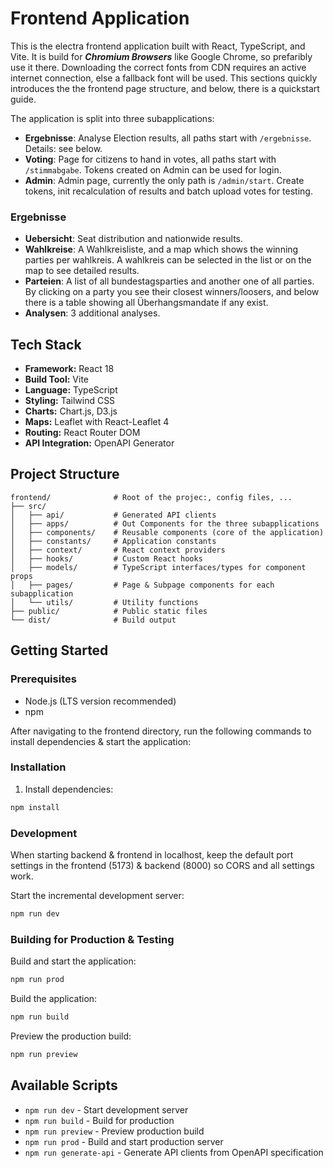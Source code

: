 # Frontend Application

This is the electra frontend application built with React, TypeScript, and Vite.
It is build for ***Chromium Browsers*** like Google Chrome, so prefaribly use it there. Downloading the correct fonts from CDN requires an active internet connection, else a fallback font will be used.
This sections quickly introduces the the frontend page structure, and below, there is a quickstart guide.

The application is split into three subapplications:
- **Ergebnisse**: Analyse Election results, all paths start with `/ergebnisse`. Details: see below.
- **Voting**: Page for citizens to hand in votes, all paths start with `/stimmabgabe`. Tokens created on Admin can be used for login.
- **Admin**: Admin page, currently the only path is `/admin/start`. Create tokens, init recalculation of results and batch upload votes for testing.

### Ergebnisse
- **Uebersicht**: Seat distribution and nationwide results.
- **Wahlkreise**: A Wahlkreisliste, and a map which shows the winning parties per wahlkreis. A wahlkreis can be selected in the list or on the map to see detailed results.
- **Parteien**: A list of all bundestagsparties and another one of all parties. By clicking on a party you see their closest winners/loosers, and below there is a table showing all Überhangsmandate if any exist.
- **Analysen**: 3 additional analyses.

## Tech Stack

- **Framework:** React 18
- **Build Tool:** Vite
- **Language:** TypeScript
- **Styling:** Tailwind CSS
- **Charts:** Chart.js, D3.js
- **Maps:** Leaflet with React-Leaflet 4
- **Routing:** React Router DOM
- **API Integration:** OpenAPI Generator

## Project Structure

```
frontend/              # Root of the projec:, config files, ...
├── src/
│   ├── api/           # Generated API clients
│   ├── apps/          # Out Components for the three subapplications
│   ├── components/    # Reusable components (core of the application)
│   ├── constants/     # Application constants 
│   ├── context/       # React context providers
│   ├── hooks/         # Custom React hooks
│   ├── models/        # TypeScript interfaces/types for component props
│   ├── pages/         # Page & Subpage components for each subapplication
│   └── utils/         # Utility functions
├── public/            # Public static files
└── dist/              # Build output
```

## Getting Started

### Prerequisites

- Node.js (LTS version recommended)
- npm

After navigating to the frontend directory, run the following commands to install dependencies & start the application:

### Installation

1. Install dependencies:
```bash
npm install
```

### Development

When starting backend & frontend in localhost, keep the default port settings in the frontend (5173) & backend (8000) so CORS and all settings work.

Start the incremental development server:
```bash
npm run dev
```

### Building for Production & Testing

Build and start the application:
```bash
npm run prod
```

Build the application:
```bash
npm run build
```

Preview the production build:
```bash
npm run preview
```

## Available Scripts

- `npm run dev` - Start development server
- `npm run build` - Build for production
- `npm run preview` - Preview production build
- `npm run prod` - Build and start production server
- `npm run generate-api` - Generate API clients from OpenAPI specification